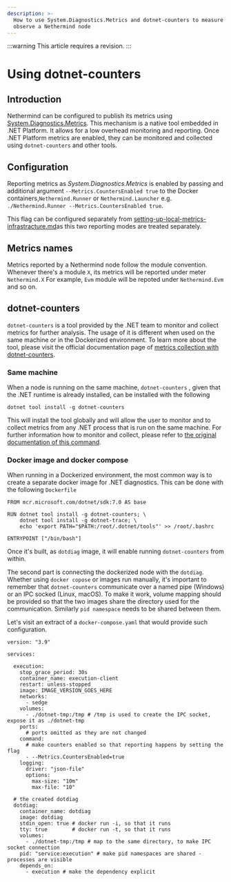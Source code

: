 ```yaml
---
description: >-
  How to use System.Diagnostics.Metrics and dotnet-counters to measure and
  observe a Nethermind node
---
```


:::warning
This article requires a revision.
:::

# Using dotnet-counters

## Introduction

Nethermind can be configured to publish its metrics using [System.Diagnostics.Metrics](https://learn.microsoft.com/en-us/dotnet/core/diagnostics/metrics). This mechanism is a native tool embedded in .NET Platform. It allows for a low overhead monitoring and reporting. Once .NET Platform metrics are enabled, they can be monitored and collected using `dotnet-counters` and other tools.

## Configuration

Reporting metrics as _System.Diagnostics.Metrics_ is enabled by passing and additional argument `--Metrics.CountersEnabled true` to the Docker containers,`Nethermind.Runner` or `Nethermind.Launcher` e.g. `./Nethermind.Runner --Metrics.CountersEnabled true`.&#x20;

This flag can be configured separately from [setting-up-local-metrics-infrastracture.md](local-infrastructure.md)as this two reporting modes are treated separately.

## Metrics names

Metrics reported by a Nethermind node follow the module convention. Whenever there's a module `X`, its metrics will be reported under meter `Nethermind.X` For example, `Evm` module will be repoted under `Nethermind.Evm` and so on.

## dotnet-counters

`dotnet-counters` is a tool provided by the .NET team to monitor and collect metrics for further analysis. The usage of it is different when used on the same machine or in the Dockerized environment. To learn more about the tool, please visit the official documentation page of [metrics collection with dotnet-counters](https://learn.microsoft.com/en-us/dotnet/core/diagnostics/metrics-collection).

### Same machine

When a node is running on the same machine, `dotnet-counters` , given that the .NET runtime is already installed, can be installed with the following&#x20;

```
dotnet tool install -g dotnet-counters
```

This will install the tool globally and will allow the user to monitor and to collect metrics from any .NET process that is run on the same machine. For further information how to monitor and collect, please refer to [the original documentation of this command](https://learn.microsoft.com/en-us/dotnet/core/diagnostics/dotnet-counters).

### Docker image and docker compose

When running in a Dockerized environment, the most common way is to create a separate docker image for .NET diagnostics. This can be done with the following `Dockerfile`

```
FROM mcr.microsoft.com/dotnet/sdk:7.0 AS base

RUN dotnet tool install -g dotnet-counters; \
    dotnet tool install -g dotnet-trace; \
    echo 'export PATH="$PATH:/root/.dotnet/tools"' >> /root/.bashrc

ENTRYPOINT ["/bin/bash"]
```

Once it's built, as `dotdiag` image, it will enable running `dotnet-counters` from within.

The second part is connecting the dockerized node with the `dotdiag`. Whether using `docker copose` or images run manually, it's important to remember that `dotnet-counters` communicate over a named pipe (Windows) or an IPC socked (Linux, macOS). To make it work, volume mapping should be provided so that the two images share the directory used for the communication. Similarly `pid namespace` needs to be shared between them.&#x20;

Let's visit an extract of a `docker-compose.yaml` that would provide such configuration.

```
version: "3.9"

services:

  execution:
    stop_grace_period: 30s
    container_name: execution-client
    restart: unless-stopped
    image: IMAGE_VERSION_GOES_HERE
    networks:
      - sedge
    volumes:
      - ./dotnet-tmp:/tmp # /tmp is used to create the IPC socket, expose it as ./dotnet-tmp
    ports:
      # ports omitted as they are not changed
    command:
      # make counters enabled so that reporting happens by setting the flag
      - --Metrics.CountersEnabled=true 
    logging:
      driver: "json-file"
      options:
        max-size: "10m"
        max-file: "10"

  # the created dotdiag 
  dotdiag:
    container_name: dotdiag
    image: dotdiag
    stdin_open: true # docker run -i, so that it runs
    tty: true        # docker run -t, so that it runs
    volumes:
      - ./dotnet-tmp:/tmp # map to the same directory, to make IPC socket connection
    pid: "service:execution" # make pid namespaces are shared - processes are visible
    depends_on:
      - execution # make the dependency explicit

```
